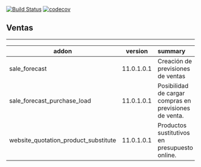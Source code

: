[![Build Status](https://travis-ci.org/Domatix/sales.svg?branch=11.0)](https://travis-ci.org/Domatix/sales)
[![codecov](https://codecov.io/gh/Domatix/sales/branch/11.0/graph/badge.svg)](https://codecov.io/gh/Domatix/sales)

<h2>Ventas</h2>

***

| addon        | version           | summary  |
| ------------- |:-------------:| :-----|
| sale_forecast |11.0.1.0.1  | Creación de previsiones de ventas |  
| sale_forecast_purchase_load |11.0.1.0.1  | Posibilidad de cargar compras en previsiones de venta. |  
| website_quotation_product_substitute |11.0.1.0.1  | Productos sustitutivos en presupuesto online. |

